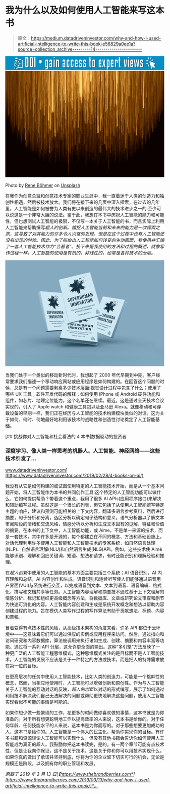 # 我为什么以及如何使用人工智能来写这本书

> 原文：<https://medium.datadriveninvestor.com/why-and-how-i-used-artificial-intelligence-to-write-this-book-e56829a0ee1a?source=collection_archive---------14----------------------->

[![](img/5658814446650c09e83a85eaa5d1c136.png)](http://www.track.datadriveninvestor.com/1B9E)![](img/6865ca454c16cbbfc6debd72c8444f8a.png)

Photo by [Rene Böhmer](https://unsplash.com/@qrenep?utm_source=medium&utm_medium=referral) on [Unsplash](https://unsplash.com?utm_source=medium&utm_medium=referral)

在我作为创意总监和创意技术专家的职业生涯中，我一直着迷于人类的创造力和独创性相遇，然后被技术放大。我们将在接下来的几页中深入探索，在过去的几年里，人工智能是如何被誉为人类有史以来创造的最伟大的技术进步之一的:至少可以说这是一个非常大胆的说法。鉴于此，我想在本书中庆祝人工智能的能力和可能性，但也想测试人工智能的极限，不仅写一本关于人工智能的书，而且实际上利用人工智能来帮助撰写*超人的创新。捕捉人工智能当前和未来的能力是一次探索之旅，这导致了对其能力的许多令人兴奋的发现。但是在这个过程中也有人工智能还没有出现的时候。因此，为了描绘出人工智能如何转变的生动画面，我使用并汇编了一套人工智能技术作为“合著者”。接下来是我使用的方法和过程的概述，就像写作过程一样，人工智能的使用是有机的，非线性的，经常是各种技术的分层。*

![](img/269f657b4b557ce998853dc2c50afd43.png)

当我们处于一个类似的移动新时代时，我想起了 2000 年代早期到中期。客户经常要求我们描述一个移动响应网站或应用程序是如何构建的。在回答这个问题的时候，总是有一个问题需要剥离多少技术层面:视觉设计过程中包含了什么；使用了哪些 UX 工具；软件开发代码的解释；如何使用 iPhone 或 Android 硬件功能和组件，如芯片、地理定位能力。这个名单还在继续。最近，这是通过全天技术会议实现的，引入了 Apple watch 和健康工具包以及亚马逊 Alexa。就像移动和可穿戴设备的早期一样，我们正在经历与人工智能的技术构建模块类似的对话。这为关于如何、何时、何地最好地利用该技术的战略性和创造性讨论奠定了人工智能基础。

[](https://www.datadriveninvestor.com/2019/02/28/4-books-on-ai/) [## 挑战你对人工智能和社会看法的 4 本书|数据驱动的投资者

### 深度学习、像人类一样思考的机器人、人工智能、神经网络——这些技术引发了…

www.datadriveninvestor.com](https://www.datadriveninvestor.com/2019/02/28/4-books-on-ai/) 

我没有从它是如何构建的或试图使用特定的人工智能技术开始，而是从一个基本问题开始，将人工智能作为本书的共同创作工具:这个特定的人工智能功能可以做什么，它如何提供帮助？带着这个重点，我用了很多 AI APIs(应用程序接口)来解决和辅助编写过程。虽然这是一个很长的列表，但它包括了从使用人工智能撰写特定主题的响应，建议和预测可能相关的上下文内容，翻译多语言参考资料，然后进行摘要，句子分析和分离，选区分析以确定句子结构和意义，语气分析器以了解文本审阅阶段的情绪和交流风格，情感分析以分析和生成文本固有的见解、特征和价值的摘要。在本书的上下文中，人工智能功能，或 Aime，不是单一来源的技术，而是一套技术，其中许多是开源的，每个都建立在不同的概念、方法和基础设施上。对话代理利用许多使用人工智能和人工智能技术的专家系统，如自然语言处理(NLP)、自然语言理解(NLU)和自然语言生成(NLG)API。例如，这些技术使 Aimé能够识别、理解和回应关键词、短语、想法和请求，有时还能识别和理解经验和推理。

在*超人创新*中使用的人工智能的基本方面主要包括三个系统；AI 语音识别，AI 内容理解和总结，AI 内容创作和生成。语音识别和连续听写使人们能够通过语音用户界面(VUI)与系统进行交互，以完成语音到文本、文本到语音、语音编辑、格式化、拼写和文档共享等任务。人工智能内容理解和摘要技术通过基于上下文理解的情感分析、标记和组织更高级概念等方法，将数据库、文章或研究论文审查和删节为快速可消化的内容。人工智能内容创建和生成是系统开发概念和想法以帮助内容创建过程的能力。旨在模仿人类写作过程的写作算法有助于贡献想法、标题、内容和草稿。

冒着变得有点技术性的风险，从高级技术架构的角度来看，许多 API 都位于云环境中——这意味着它们可以通过供应的实例或应用程序来访问。然后，通过指向和访问研究和内容数据库，算法被调用来执行诸如生成、创建、摘要和内容丰富等功能。通过将一系列 API 分层，这允许更全面的输出。这种“多引擎”方法反映了一种更广泛的人工智能工程思维模式，这种思维模式关注的是目标而不是人工智能技术。人工智能的发展不应该是关于一种特定的方法或技术，而是把人的特殊需求放在第一位的目标。

在更高层次的任务中使用人工智能技术，比如人类的创造力，可能是一个挑衅性的概念，然而，当相应地使用时，人工智能可以增强创新和原创性。作为与人工智能关于人工智能的互动对话的反映，*超人的创新*以对话的形式编写，展示了如何通过利用技术解决我们自己无法解决的问题或帮助更快地解决这些问题，使用人工智能实现看似不可能的事情是可能的。

如果你想少做一些繁琐的工作，花更多的时间做你喜欢做的事情，这本书就是为你准备的。对于所有想更聪明地工作以提高效率的人来说，这本书是给你的。对于任何年龄、任何技能水平的人来说，这本书是为你而写的。对于那些想要更加成功的人，这本书是给你的。人工智能是一个伟大的民主化，帮助你实现你的目标。有许多书籍和资源谈论人工智能可以实现什么，但没有其他书籍会告诉你如何使用人工智能成为真正的超人。我鼓励你把这本书读完，是的，有一两个章节可能有点技术性，但是让我向你保证，这不是关于技术，这是关于你和你可以用技术实现什么。如果你真的做出了承诺并坚持到底，你将为你的企业留下切实可行的机会，无论是规模还是阶段，以及拥有你的职业管理和发展。

*原载于 2019 年 3 月 13 日*[*【https://www.thebrandberries.com*](https://www.thebrandberries.com/2019/03/13/why-and-how-i-used-artificial-intelligence-to-write-this-book/)*。*